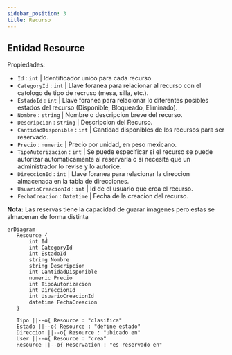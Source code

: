 ```yaml
---
sidebar_position: 3
title: Recurso
---
```


## Entidad Resource

Propiedades: 
- `Id` : `int` | Identificador unico para cada recurso.
- `CategoryId` : `int` | Llave foranea para relacionar al recurso con el catologo de tipo de recruso (mesa, silla, etc.).
- `EstadoId` : `int` | Llave foranea para relacionar lo diferentes posibles estados del recurso  (Disponible, Bloqueado, Eliminado).
- `Nombre` : `string` | Nombre o descripcion breve del recurso.
- `Descripcion` : `string` | Descripcion del Recurso.
- `CantidadDisponible` : `int` |  Cantidad disponibles de los recursos para ser reservado. 
- `Precio` : `numeric` | Precio por unidad, en peso mexicano.
- `TipoAutorizacion` : `int` | Se puede especificar si el recurso se puede autorizar automaticamente al reservarla o si necesita que un administrador lo revise y lo autorice. 
- `DireccionId` : `int` | Llave foranea para relacionar la direccion almacenada en la tabla de direcciones.
- `UsuarioCreacionId` : `int` | Id de el usuario que crea el recurso.
- `FechaCreacion` : `Datetime` | Fecha de la creacion del recurso.


**Nota:** Las reservas tiene la capacidad de guarar imagenes pero estas se almacenan de forma distinta

 ``` mermaid
erDiagram
    Resource {
        int Id
        int CategoryId
        int EstadoId
        string Nombre
        string Descripcion
        int CantidadDisponible
        numeric Precio
        int TipoAutorizacion
        int DireccionId
        int UsuarioCreacionId
        datetime FechaCreacion
    }

    Tipo ||--o{ Resource : "clasifica"
    Estado ||--o{ Resource : "define estado"
    Direccion ||--o{ Resource : "ubicado en"
    User ||--o{ Resource : "crea"
    Resource ||--o{ Reservation : "es reservado en"

```